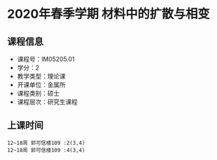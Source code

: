# 2020年春季学期 材料中的扩散与相变 






## 课程信息

- 课程号：IM05205.01
- 学分：2
- 教学类型：理论课
- 开课单位：金属所
- 课程类别：硕士
- 课程层次：研究生课程

## 上课时间

```
12~18周 郭可信楼109 :2(3,4)
12~18周 郭可信楼109 :4(3,4)
```

